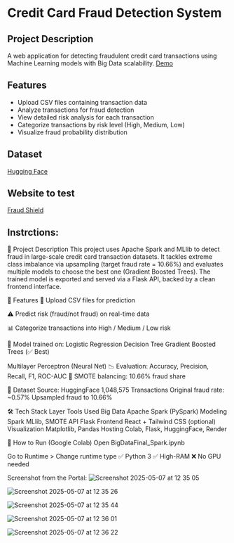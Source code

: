 
# Credit Card Fraud Detection System

## Project Description

A web application for detecting fraudulent credit card transactions using Machine Learning models with Big Data scalability.
[Demo](https://drive.google.com/file/d/1Yd_QNPcW-f2UBnn6ibEz27_dsoqaB9-0/view?usp=drive_link)

## Features
- Upload CSV files containing transaction data
- Analyze transactions for fraud detection
- View detailed risk analysis for each transaction
- Categorize transactions by risk level (High, Medium, Low)
- Visualize fraud probability distribution

## Dataset
[Hugging Face](https://huggingface.co/datasets/dazzle-nu/CIS435-CreditCardFraudDetection/tree/main)

## Website to test
[Fraud Shield](https://creditcardfraud.info/)


## Instrctions:
📝 Project Description
This project uses Apache Spark and MLlib to detect fraud in large-scale credit card transaction datasets. It tackles extreme class imbalance via upsampling (target fraud rate = 10.66%) and evaluates multiple models to choose the best one (Gradient Boosted Trees). The trained model is exported and served via a Flask API, backed by a clean frontend interface.

🚀 Features
📁 Upload CSV files for prediction

⚠️ Predict risk (fraud/not fraud) on real-time data

📊 Categorize transactions into High / Medium / Low risk

🧠 Model trained on:
Logistic Regression
Decision Tree
Gradient Boosted Trees (✅ Best)

Multilayer Perceptron (Neural Net)
📉 Evaluation: Accuracy, Precision, Recall, F1, ROC-AUC
🔁 SMOTE balancing: 10.66% fraud share

📂 Dataset
Source: HuggingFace
1,048,575 Transactions
Original fraud rate: ~0.57%
Upsampled fraud to 10.66%

🛠️ Tech Stack
Layer	Tools Used
Big Data	Apache Spark (PySpark)
Modeling	Spark MLlib, SMOTE
API	Flask
Frontend	React + Tailwind CSS (optional)
Visualization	Matplotlib, Pandas
Hosting	Colab, Flask, HuggingFace, Render

🧪 How to Run (Google Colab)
Open BigDataFinal_Spark.ipynb

Go to Runtime > Change runtime type
✅ Python 3
✅ High-RAM
❌ No GPU needed


Screenshot from the Portal:
![Screenshot 2025-05-07 at 12 35 05](https://github.com/user-attachments/assets/2869f0d3-bef4-478c-a07d-9378888f61c6)


![Screenshot 2025-05-07 at 12 35 26](https://github.com/user-attachments/assets/8d1d6c14-5157-4084-9d96-ba550fee195f)


![Screenshot 2025-05-07 at 12 35 44](https://github.com/user-attachments/assets/448db9cd-d35b-48bd-85b3-a3da448990eb)


![Screenshot 2025-05-07 at 12 36 01](https://github.com/user-attachments/assets/ac1757ab-852f-455d-bd45-9896c6276951)


![Screenshot 2025-05-07 at 12 36 22](https://github.com/user-attachments/assets/29ee5636-f291-4d31-9048-ec5c9d06392e)
